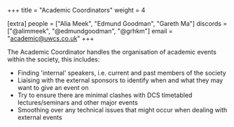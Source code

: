 +++
title = "Academic Coordinators"
weight = 4

[extra]
people = ["Alia Meek", "Edmund Goodman", "Gareth Ma"]
discords = ["@alimmeek", "@edmundgoodman", "@grhkm"]
email = "academic@uwcs.co.uk"
+++

The Academic Coordinator handles the organisation of academic events within the society, this includes:

- Finding 'internal' speakers, i.e. current and past members of the society
- Liaising with the external sponsors to identify when and what they may want to give an event on
- Try to ensure there are minimal clashes with DCS timetabled lectures/seminars and other major events
- Smoothing over any technical issues that might occur when dealing with external events